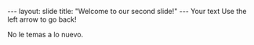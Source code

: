  --- layout: slide title: "Welcome to our second slide!" --- Your text Use the left arrow to go back! 



No le temas a lo nuevo.
